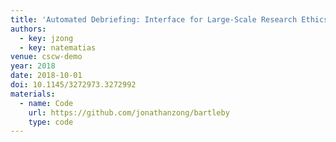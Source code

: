 ```yaml
---
title: 'Automated Debriefing: Interface for Large-Scale Research Ethics'
authors:
  - key: jzong
  - key: natematias
venue: cscw-demo
year: 2018
date: 2018-10-01
doi: 10.1145/3272973.3272992
materials:
  - name: Code
    url: https://github.com/jonathanzong/bartleby
    type: code
---
```

